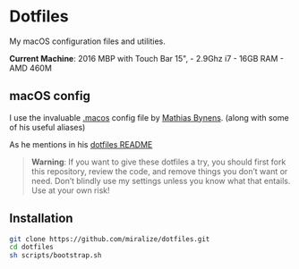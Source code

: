 # Dotfiles

My macOS configuration files and utilities.

**Current Machine**: 2016 MBP with Touch Bar 15", - 2.9Ghz i7 - 16GB RAM - AMD 460M

## macOS config

I use the invaluable [.macos](https://mths.be/macos) config file by [Mathias Bynens](https://github.com/mathiasbynens/dotfiles). (along with some of his useful aliases)

As he mentions in his [dotfiles README](https://github.com/mathiasbynens/dotfiles)

> **Warning**: If you want to give these dotfiles a try, you should first fork this repository, review the code, and remove things you don’t want or need. Don’t blindly use my settings unless you know what that entails. Use at your own risk!

## Installation

```sh
git clone https://github.com/miralize/dotfiles.git
cd dotfiles
sh scripts/bootstrap.sh
```
